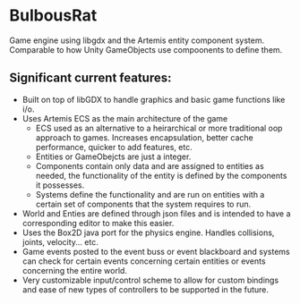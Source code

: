 # BulbousRat
Game engine using libgdx and the Artemis entity component system. Comparable to how Unity GameObjects use compoonents to define them.

## Significant current features:
* Built on top of libGDX to handle graphics and basic game functions like i/o.
* Uses Artemis ECS as the main architecture of the game
  * ECS used as an alternative to a heirarchical or more traditional oop approach to games. Increases encapsulation, better cache performance, quicker to add features, etc.
  * Entities or GameObejcts are just a integer.
  * Components contain only data and are assigned to entities as needed, the functionality of the entity is defined by the components it possesses.
  * Systems define the functionality and are run on entities with a certain set of components that the system requires to run.
* World and Enties are defined through json files and is intended to have a corresponding editor to make this easier.
* Uses the Box2D java port for the physics engine. Handles collisions, joints, velocity... etc.
* Game events posted to the event buss or event blackboard and systems can check for certain events concerning certain entities or events concerning the entire world.
* Very customizable input/control scheme to allow for custom bindings and ease of new types of controllers to be supported in the future.
